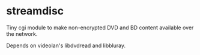 # streamdisc
Tiny cgi module to make non-encrypted DVD and BD content available over the network.

Depends on videolan's libdvdread and libbluray.
